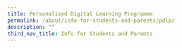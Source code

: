 ```yaml
---
title: Personalised Digital Learning Programme
permalink: /about/info-for-students-and-parents/pdlp/
description: ""
third_nav_title: Info for Students and Parents
---
```



